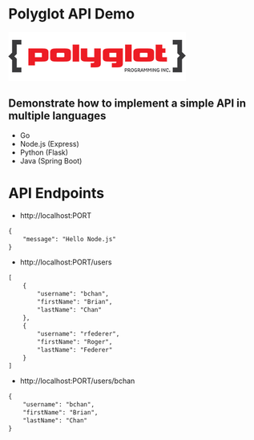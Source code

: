 # Polyglot API Demo #

![alt text](polyglot-image.png)

## Demonstrate how to implement a simple API in multiple languages ##
* Go 
* Node.js (Express)
* Python (Flask)
* Java (Spring Boot)


# API Endpoints #

* http://localhost:PORT

```
{
    "message": "Hello Node.js"
}
```

* http://localhost:PORT/users
```
[
    {
        "username": "bchan",
        "firstName": "Brian",
        "lastName": "Chan"
    },
    {
        "username": "rfederer",
        "firstName": "Roger",
        "lastName": "Federer"
    }
]
```

* http://localhost:PORT/users/bchan

```
{
    "username": "bchan",
    "firstName": "Brian",
    "lastName": "Chan"
}
```
